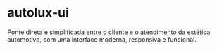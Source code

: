 # autolux-ui
Ponte direta e simplificada entre o cliente e o atendimento da estética automotiva, com uma interface moderna, responsiva e funcional.
